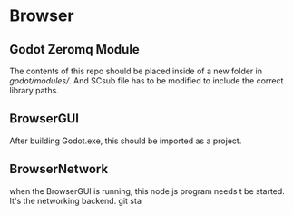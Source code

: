 # Browser

## Godot Zeromq Module

The contents of this repo should be placed inside of a new folder in *godot/modules/*. And SCsub file has to be modified to include the correct library paths.

## BrowserGUI

After building Godot.exe, this should be imported as a project.

## BrowserNetwork

when the BrowserGUI is running, this node js program needs t be started. It's the networking backend. git sta

